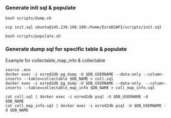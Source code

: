 ### Generate init sql & populate

```
bash scripts/dump.sh

scp init.sql ubuntu@145.239.198.180:/home/EzreD2API/scripts/init.sql

bash scripts/populate.sh
```

### Generate dump sql for specific table & populate

Example for collectable_map_info & collectable

```
source .env
docker exec -i ezred2db pg_dump -U $DB_USERNAME --data-only --column-inserts --table=collectable $DB_NAME > coll.sql
docker exec -i ezred2db pg_dump -U $DB_USERNAME --data-only  --column-inserts --table=collectable_map_info $DB_NAME > coll_map_info.sql

cat coll.sql | docker exec -i ezred2db psql -U $DB_USERNAME -d $DB_NAME
cat coll_map_info.sql | docker exec -i ezred2db psql -U $DB_USERNAME -d $DB_NAME
```
